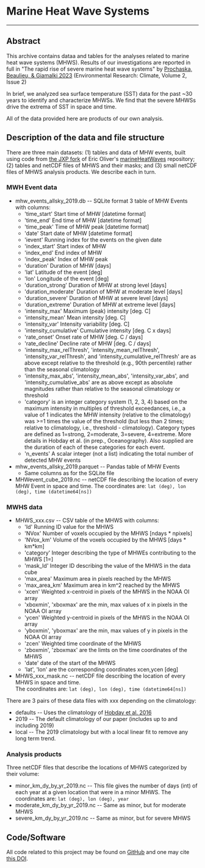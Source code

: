 # Marine Heat Wave Systems
---

## Abstract

This archive contains dataa and tables for the analyses related to 
marine heat wave systems (MHWS).
Results of our investigations are reported in full in
"The rapid rise of severe marine heat wave systems" by
[Prochaska, Beaulieu, & Giamalki 2023](https://iopscience.iop.org/article/10.1088/2752-5295/accd0e)
(Environmental Research: Climate, Volume 2, Issue 2) 

In brief, we analyzed sea surface temperature (SST) data for the past ~30 years
to identify and characterize MHWSs.  We find that the severe MHWSs
drive the extrema of SST in space and time.

All of the data provided here 
are products of our own analysis.

## Description of the data and file structure

There are three main datasets: (1) tables and data of MHW events, built using code
from [the JXP fork](https://github.com/profxj/marineHeatWaves)
of Eric Oliver's [marineHeatWaves](https://github.com/ecjoliver/marineHeatWaves) repository;
(2) tables and netCDF files of MHWS and their masks;
and
(3) small netCDF files of MHWS analysis products. 
We describe each in turn.

### MWH Event data

  * mhw_events_allsky_2019.db -- SQLite format 3 table of MHW Events with columns:
    *   'time_start'           Start time of MHW [datetime format]
    *   'time_end'             End time of MHW [datetime format]
    *   'time_peak'            Time of MHW peak [datetime format]
    *   'date'                 Start date of MHW [datetime format]
    *   'ievent'               Running index for the events on the given date
    *   'index_start'          Start index of MHW
    *   'index_end'            End index of MHW
    *   'index_peak'           Index of MHW peak
    *   'duration'             Duration of MHW [days]
    *   'lat'                  Latitude of the event [deg]
    *   'lon'                  Longitude of the event [deg]
    *   'duration_strong'      Duration of MHW at strong level [days]
    *   'duration_moderate'    Duration of MHW at moderate level [days]
    *   'duration_severe'      Duration of MHW at severe level [days]
    *   'duration_extreme'     Duration of MHW at extreme level [days]
    *   'intensity_max'        Maximum (peak) intensity [deg. C]
    *   'intensity_mean'       Mean intensity [deg. C]
    *   'intensity_var'        Intensity variability [deg. C]
    *   'intensity_cumulative' Cumulative intensity [deg. C x days]
    *   'rate_onset'           Onset rate of MHW [deg. C / days]
    *   'rate_decline'         Decline rate of MHW [deg. C / days]
    *   'intensity_max_relThresh', 'intensity_mean_relThresh', 'intensity_var_relThresh',
        and 'intensity_cumulative_relThresh' are as above except relative to the
        threshold (e.g., 90th percentile) rather than the seasonal climatology
    *   'intensity_max_abs', 'intensity_mean_abs', 'intensity_var_abs', and
        'intensity_cumulative_abs' are as above except as absolute magnitudes
        rather than relative to the seasonal climatology or threshold
    *   'category' is an integer category system (1, 2, 3, 4) based on the maximum intensity
        in multiples of threshold exceedances, i.e., a value of 1 indicates the MHW
        intensity (relative to the climatology) was >=1 times the value of the threshold (but
        less than 2 times; relative to climatology, i.e., threshold - climatology).
        Category types are defined as 1=strong, 2=moderate, 3=severe, 4=extreme. More details in
        Hobday et al. (in prep., Oceanography). Also supplied are the duration of each of these
        categories for each event.
    *   'n_events'             A scalar integer (not a list) indicating the total number of detected MHW events
  * mhw_events_allsky_2019.parquet -- Pandas table of MHW Events
    *   Same columns as for the SQLite file
  * MHWevent_cube_2019.nc -- netCDF file describing the location of every MHW Event in space and time.  The coordinates are: `lat (deg), lon (deg), time (datetime64[ns])`

### MWHS data

  * MHWS_xxx.csv -- CSV table of the MHWS with columns:
    * 'Id' Running ID value for the MHWS
    * 'NVox' Number of voxels occupied by the MHWS [ndays * npixels]
    * 'NVox_km' Volume of the voxels occupied by the MHWS [days * km*km] 
    * 'category' Integer describing the type of MHWEs contributing to the MHWS [1=] 
    * 'mask_Id' Integer ID describing the value of the MHWS in the data cube 
    * 'max_area' Maximum area in pixels reached by the MHWS
    * 'max_area_km' Maximum area in km^2 reached by the MHWS
    * 'xcen' Weighted x-centroid in pixels of the MHWS in the NOAA OI array 
    * 'xboxmin', 'xboxmax' are the min, max values of x in pixels in the NOAA OI array
    * 'ycen' Weighted y-centroid in pixels of the MHWS in the NOAA OI array 
    * 'yboxmin', 'yboxmax' are the min, max values of y in pixels in the NOAA OI array
    * 'zcen' Weighted time coordinate of the MHWS 
    * 'zboxmin', 'zboxmax' are the limts on the time coordinates of the MHWS 
    * 'date' date of the start of the MHWS
    * 'lat', 'lon' are the corresponding coordinates xcen,ycen [deg]
  * MHWS_xxx_mask.nc -- netCDF file describing the location of every MHWS in space and time.  
       The coordinates are: `lat (deg), lon (deg), time (datetime64[ns])`

There are 3 pairs of these data files with xxx depending on the climatology:

  * defaults -- Uses the climatology of [Hobday et al. 2016](https://www.sciencedirect.com/science/article/pii/S0079661116000057) 
  * 2019 -- The default climatology of our paper (includes up to and including 2019)
  * local -- The 2019 climatology but with a local linear fit to remove any long term trend. 

### Analysis products

Three netCDF files that describe the locations of MHWS categorized
by their volume:

  * minor_km_dy_by_yr_2019.nc -- This file gives the number of days (int) of each year at a given location
    that were in a minor MHWS.  The coordinates are: `lat (deg), lon (deg), year`
  * moderate_km_dy_by_yr_2019.nc -- Same as minor, but for moderate MHWS
  * severe_km_dy_by_yr_2019.nc -- Same as minor, but for severe MHWS

## Code/Software

All code related to this project may be found on 
[GitHub](https://github.com/profxj/mhw_analysis)
and one may cite [this DOI](https://zenodo.org/badge/latestdoi/262816104).
